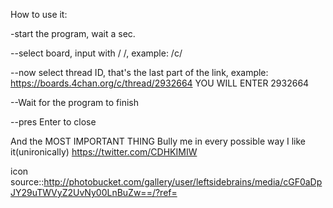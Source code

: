 
How to use it:

-start the program, wait a sec.

--select board, input with / /, example: /c/

--now select thread ID, that's the last part of the link, example: https://boards.4chan.org/c/thread/2932664 YOU WILL ENTER 2932664  

--Wait for the program to finish 

--pres Enter to close

And the MOST IMPORTANT THING 
Bully me in every possible way I like it(unironically)
https://twitter.com/CDHKIMIW

icon source::http://photobucket.com/gallery/user/leftsidebrains/media/cGF0aDpJY29uTWVyZ2UvNy00LnBuZw==/?ref=

